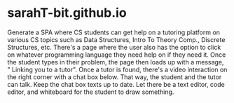 # sarahT-bit.github.io

Generate a SPA where CS students can get help on a tutoring platform on various CS topics such as Data Structures, Intro To Theory Comp., 
Discrete Structures, etc. There's a page where the user also has the option to click on whatever programming language they need help on if they need it.
Once the student types in their problem, the page then loads up with a message, " Linking you to a tutor". Once a tutor is found, there's a video interaction
on the right corner with a chat box below. That way, the student and the tutor can talk. Keep the chat box texts up to date. Let there be a text editor, code editor,
and whiteboard for the student to draw something. 
